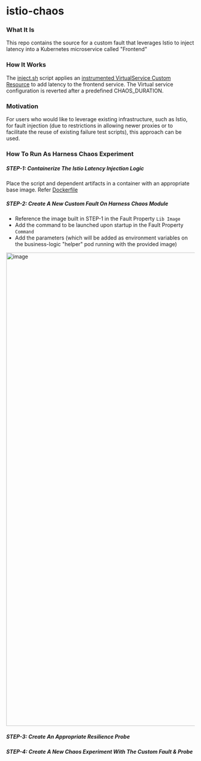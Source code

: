# istio-chaos

### What It Is 

This repo contains the source for a custom fault that leverages Istio to inject latency into a Kubernetes microservice called "Frontend"  

### How It Works

The [inject.sh](https://github.com/shovanmaity/istio-chaos/blob/main/latency-helper/inject-latency.sh) script applies an [instrumented VirtualService Custom Resource](https://github.com/shovanmaity/istio-chaos/blob/main/latency-config/inject.yaml) to add latency to the frontend service. The Virtual service configuration is reverted 
after a predefined CHAOS_DURATION. 

### Motivation

For users who would like to leverage existing infrastructure, such as Istio, for fault injection (due to restrictions in allowing newer proxies or to facilitate the reuse of existing failure test scripts), this approach can be used. 

### How To Run As Harness Chaos Experiment

##### STEP-1: Containerize The Istio Latency Injection Logic 

Place the script and dependent artifacts in a container with an appropriate base image. Refer [Dockerfile](https://github.com/shovanmaity/istio-chaos/blob/main/latency-helper/Dockerfile)

##### STEP-2: Create A New Custom Fault On Harness Chaos Module

- Reference the image built in STEP-1 in the Fault Property `Lib Image`
- Add the command to be launched upon startup in the Fault Property `Command`
- Add the parameters (which will be added as environment variables on the business-logic "helper" pod running with the provided image)

<img width="1962" height="1262" alt="image" src="https://github.com/user-attachments/assets/4e4dfaad-60a4-471a-a3e6-6b428efcd999" />

##### STEP-3: Create An Appropriate Resilience Probe

##### STEP-4: Create A New Chaos Experiment With The Custom Fault & Probe











